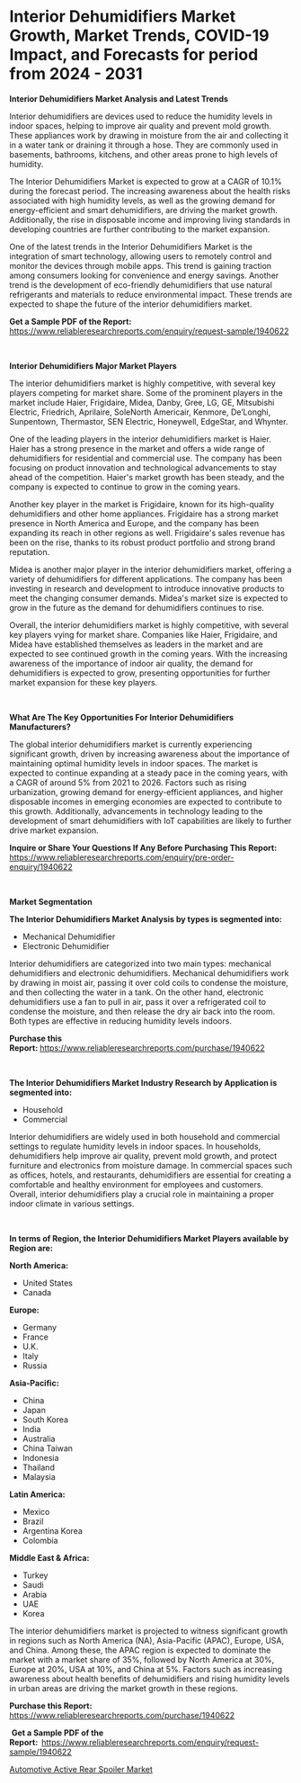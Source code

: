 <p><h1>Interior Dehumidifiers Market Growth, Market Trends, COVID-19 Impact, and Forecasts for period from 2024 - 2031</h1></p><p><strong>Interior Dehumidifiers Market Analysis and Latest Trends</strong></p>
<p><p>Interior dehumidifiers are devices used to reduce the humidity levels in indoor spaces, helping to improve air quality and prevent mold growth. These appliances work by drawing in moisture from the air and collecting it in a water tank or draining it through a hose. They are commonly used in basements, bathrooms, kitchens, and other areas prone to high levels of humidity.</p><p>The Interior Dehumidifiers Market is expected to grow at a CAGR of 10.1% during the forecast period. The increasing awareness about the health risks associated with high humidity levels, as well as the growing demand for energy-efficient and smart dehumidifiers, are driving the market growth. Additionally, the rise in disposable income and improving living standards in developing countries are further contributing to the market expansion.</p><p>One of the latest trends in the Interior Dehumidifiers Market is the integration of smart technology, allowing users to remotely control and monitor the devices through mobile apps. This trend is gaining traction among consumers looking for convenience and energy savings. Another trend is the development of eco-friendly dehumidifiers that use natural refrigerants and materials to reduce environmental impact. These trends are expected to shape the future of the interior dehumidifiers market.</p></p>
<p><strong>Get a Sample PDF of the Report:&nbsp;</strong> <a href="https://www.reliableresearchreports.com/enquiry/request-sample/1940622">https://www.reliableresearchreports.com/enquiry/request-sample/1940622</a></p>
<p>&nbsp;</p>
<p><strong>Interior Dehumidifiers Major Market Players</strong></p>
<p><p>The interior dehumidifiers market is highly competitive, with several key players competing for market share. Some of the prominent players in the market include Haier, Frigidaire, Midea, Danby, Gree, LG, GE, Mitsubishi Electric, Friedrich, Aprilaire, SoleNorth Americair, Kenmore, De’Longhi, Sunpentown, Thermastor, SEN Electric, Honeywell, EdgeStar, and Whynter.</p><p>One of the leading players in the interior dehumidifiers market is Haier. Haier has a strong presence in the market and offers a wide range of dehumidifiers for residential and commercial use. The company has been focusing on product innovation and technological advancements to stay ahead of the competition. Haier's market growth has been steady, and the company is expected to continue to grow in the coming years.</p><p>Another key player in the market is Frigidaire, known for its high-quality dehumidifiers and other home appliances. Frigidaire has a strong market presence in North America and Europe, and the company has been expanding its reach in other regions as well. Frigidaire's sales revenue has been on the rise, thanks to its robust product portfolio and strong brand reputation.</p><p>Midea is another major player in the interior dehumidifiers market, offering a variety of dehumidifiers for different applications. The company has been investing in research and development to introduce innovative products to meet the changing consumer demands. Midea's market size is expected to grow in the future as the demand for dehumidifiers continues to rise.</p><p>Overall, the interior dehumidifiers market is highly competitive, with several key players vying for market share. Companies like Haier, Frigidaire, and Midea have established themselves as leaders in the market and are expected to see continued growth in the coming years. With the increasing awareness of the importance of indoor air quality, the demand for dehumidifiers is expected to grow, presenting opportunities for further market expansion for these key players.</p></p>
<p>&nbsp;</p>
<p><strong>What Are The Key Opportunities For Interior Dehumidifiers Manufacturers?</strong></p>
<p><p>The global interior dehumidifiers market is currently experiencing significant growth, driven by increasing awareness about the importance of maintaining optimal humidity levels in indoor spaces. The market is expected to continue expanding at a steady pace in the coming years, with a CAGR of around 5% from 2021 to 2026. Factors such as rising urbanization, growing demand for energy-efficient appliances, and higher disposable incomes in emerging economies are expected to contribute to this growth. Additionally, advancements in technology leading to the development of smart dehumidifiers with IoT capabilities are likely to further drive market expansion.</p></p>
<p><strong>Inquire or Share Your Questions If Any Before Purchasing This Report:</strong> <a href="https://www.reliableresearchreports.com/enquiry/pre-order-enquiry/1940622">https://www.reliableresearchreports.com/enquiry/pre-order-enquiry/1940622</a></p>
<p>&nbsp;</p>
<p><strong>Market Segmentation</strong></p>
<p><strong>The Interior Dehumidifiers Market Analysis by types is segmented into:</strong></p>
<p><ul><li>Mechanical Dehumidifier</li><li>Electronic Dehumidifier</li></ul></p>
<p><p>Interior dehumidifiers are categorized into two main types: mechanical dehumidifiers and electronic dehumidifiers. Mechanical dehumidifiers work by drawing in moist air, passing it over cold coils to condense the moisture, and then collecting the water in a tank. On the other hand, electronic dehumidifiers use a fan to pull in air, pass it over a refrigerated coil to condense the moisture, and then release the dry air back into the room. Both types are effective in reducing humidity levels indoors.</p></p>
<p><strong>Purchase this Report:&nbsp;</strong><a href="https://www.reliableresearchreports.com/purchase/1940622">https://www.reliableresearchreports.com/purchase/1940622</a></p>
<p>&nbsp;</p>
<p><strong>The Interior Dehumidifiers Market Industry Research by Application is segmented into:</strong></p>
<p><ul><li>Household</li><li>Commercial</li></ul></p>
<p><p>Interior dehumidifiers are widely used in both household and commercial settings to regulate humidity levels in indoor spaces. In households, dehumidifiers help improve air quality, prevent mold growth, and protect furniture and electronics from moisture damage. In commercial spaces such as offices, hotels, and restaurants, dehumidifiers are essential for creating a comfortable and healthy environment for employees and customers. Overall, interior dehumidifiers play a crucial role in maintaining a proper indoor climate in various settings.</p></p>
<p>&nbsp;</p>
<p><strong>In terms of Region, the Interior Dehumidifiers Market Players available by Region are:</strong></p>
<p>
    <p> <strong> North America: </strong>
        <ul>
            <li>United States</li>
            <li>Canada</li>
        </ul>
        </p> 
    <p> <strong> Europe: </strong>
        <ul>
            <li>Germany</li>
            <li>France</li>
            <li>U.K.</li>
            <li>Italy</li>
            <li>Russia</li>
        </ul>
        </p> 
    <p> <strong> Asia-Pacific: </strong>
        <ul>
            <li>China</li>
            <li>Japan</li>
            <li>South Korea</li>
            <li>India</li>
            <li>Australia</li>
            <li>China Taiwan</li>
            <li>Indonesia</li>
            <li>Thailand</li>
            <li>Malaysia</li>
        </ul>
        </p> 
    <p> <strong> Latin America: </strong>
        <ul>
            <li>Mexico</li>
            <li>Brazil</li>
            <li>Argentina Korea</li>
            <li>Colombia</li>
        </ul>
        </p> 
    <p> <strong> Middle East & Africa: </strong>
        <ul>
            <li>Turkey</li>
            <li>Saudi</li>
            <li>Arabia</li>
            <li>UAE</li>
            <li>Korea</li>
        </ul>
    </p>
    </p>
<p><p>The interior dehumidifiers market is projected to witness significant growth in regions such as North America (NA), Asia-Pacific (APAC), Europe, USA, and China. Among these, the APAC region is expected to dominate the market with a market share of 35%, followed by North America at 30%, Europe at 20%, USA at 10%, and China at 5%. Factors such as increasing awareness about health benefits of dehumidifiers and rising humidity levels in urban areas are driving the market growth in these regions.</p></p>
<p><strong>Purchase this Report: </strong><a href="https://www.reliableresearchreports.com/purchase/1940622">https://www.reliableresearchreports.com/purchase/1940622</a></p>
<p>&nbsp;<strong>Get a Sample PDF of the Report:&nbsp;&nbsp;</strong><a href="https://www.reliableresearchreports.com/enquiry/request-sample/1940622">https://www.reliableresearchreports.com/enquiry/request-sample/1940622</a></p>
<p><strong></strong></p>
<p><p><a href="https://changeable-paste-463.notion.site/Automotive-Active-Rear-Spoiler-Market-Size-Focuses-on-Market-Dynamics-In-Depth-Analysis-and-Future--eee88ab073a149068b1edc90c2d8dbaf">Automotive Active Rear Spoiler Market</a></p></p>
